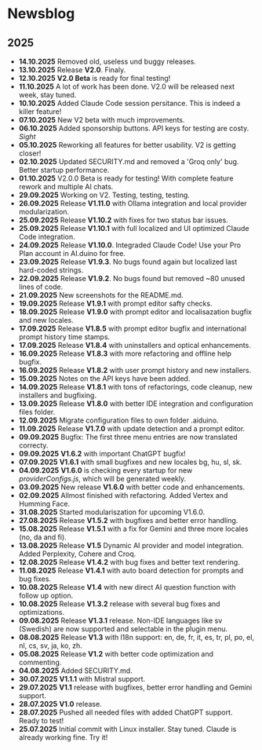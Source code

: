 # Newsblog

## 2025

* **14.10.2025** Removed old, useless und buggy releases.  
* **13.10.2025** Release **V2.0**. Finaly.    
* **12.10.2025** **V2.0 Beta** is ready for final testing!  
* **11.10.2025** A lot of work has been done. V2.0 will be released next week, stay tuned.  
* **10.10.2025** Added Claude Code session persitance. This is indeed a killer feature!   
* **07.10.2025** New V2 beta with much improvements.  
* **06.10.2025** Added sponsorship buttons. API keys for testing are costy. *Sight*
* **05.10.2025** Reworking all features for better usability. V2 is getting closer!  
* **02.10.2025** Updated SECURITY.md and removed a 'Groq only' bug. Better startup performance.    
* **01.10.2025** V2.0.0 Beta is ready for testing! With complete feature rework and multiple AI chats.  
* **29.09.2025** Working on V2. Testing, testing, testing.     
* **26.09.2025** Release **V1.11.0** with Ollama integration and local provider modularization.  
* **25.09.2025** Release **V1.10.2** with fixes for two status bar issues.  
* **25.09.2025** Release **V1.10.1** with full localized and UI optimized Claude Code integration.   
* **24.09.2025** Release **V1.10.0**. Integraded Claude Code! Use your Pro Plan account in AI.duino for free.  
* **23.09.2025** Release **V1.9.3**. No bugs found again but localized last hard-coded strings.
* **22.09.2025** Release **V1.9.2**. No bugs found but removed ~80 unused lines of code.
* **21.09.2025** New screenshots for the README.md.    
* **19.09.2025** Release **V1.9.1** with prompt editor safty checks.    
* **18.09.2025** Release **V1.9.0** with prompt editor and localisazation bugfix and new locales.      
* **17.09.2025** Release **V1.8.5** with prompt editor bugfix and international prompt history time stamps.    
* **17.09.2025** Release **V1.8.4** with uninstallers and optical enhancements.    
* **16.09.2025** Release **V1.8.3** with more refactoring and offline help bugfix. 
* **16.09.2025** Release **V1.8.2** with user prompt history and new installers.
* **15.09.2025** Notes on the API keys have been added.
* **14.09.2025** Release **V1.8.1** with tons of refactorings, code cleanup, new installers and bugfixing.
* **13.09.2025** Release **V1.8.0** with better IDE integration and configuration files folder.  
* **12.09.2025** Migrate configuration files to own folder .aiduino.  
* **11.09.2025** Release **V1.7.0** with update detection and a prompt editor.  
* **09.09.2025** Bugfix: The first three menu entries are now translated correcty.   
* **09.09.2025** **V1.6.2** with important ChatGPT bugfix!    
* **07.09.2025** **V1.6.1** with small bugfixes and new locales bg, hu, sl, sk.
* **04.09.2025** **V1.6.0** is checking every startup for new *providerConfigs.js*, which will be generated weekly.
* **03.09.2025** New release **V1.6.0** with better code and enhancements.
* **02.09.2025** Allmost finished with refactoring. Added Vertex and Humming Face.
* **31.08.2025** Started modulariszation for upcoming V1.6.0.   
* **27.08.2025** Release **V1.5.2** with bugfixes and better error handling.  
* **15.08.2025** Release **V1.5.1** with a fix for Gemini and three more locales (no, da and fi).
* **13.08.2025** Release **V1.5** Dynamic AI provider and model integration. Added Perplexity, Cohere and Croq.    
* **12.08.2025** Release **V1.4.2** with bug fixes and better text rendering.  
* **11.08.2025** Release **V1.4.1** with auto board detection for prompts and bug fixes.
* **10.08.2025** Release **V1.4** with new direct AI question function with follow up option.
* **10.08.2025** Release **V1.3.2** release with several bug fixes and optimizations.  
* **09.08.2025** Release **V1.3.1** release. Non-IDE languages like sv (Swedish) are now supported and selectable in the plugin menu.   
* **08.08.2025** Release **V1.3** with l18n support: en, de, fr, it, es, tr, pl, po, el, nl, cs, sv, ja, ko, zh.  
* **05.08.2025** Release **V1.2** with better code optimization and commenting.  
* **04.08.2025** Added SECURITY.md.
* **30.07.2025** **V1.1.1** with Mistral support.  
* **29.07.2025** **V1.1** release with bugfixes, better error handling and Gemini support.  
* **28.07.2025** **V1.0** release.  
* **28.07.2025** Pushed all needed files with added ChatGPT support. Ready to test!
* **25.07.2025** Initial commit with Linux installer. Stay tuned. Claude is already working fine. Try it!  
